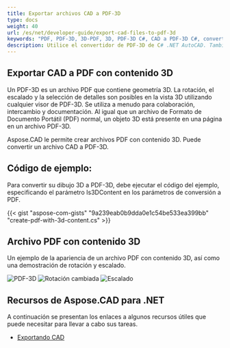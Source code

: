 ```yaml
---
title: Exportar archivos CAD a PDF-3D
type: docs
weight: 40
url: /es/net/developer-guide/export-cad-files-to-pdf-3d
keywords: "PDF, PDF-3D, 3D-PDF, 3D, PDF-3D C#, CAD a PDF-3D C#, convertir AutoCAD, convertir autocad a pdf-3d"
description: Utilice el convertidor de PDF-3D de C# .NET AutoCAD. También puede convertir un modelo 3D a PDF-3D en C# .NET.
---
```


## **Exportar CAD a PDF con contenido 3D**

Un PDF-3D es un archivo PDF que contiene geometría 3D. La rotación, el escalado y la selección de detalles son posibles en la vista 3D utilizando cualquier visor de PDF-3D. Se utiliza a menudo para colaboración, intercambio y documentación. Al igual que un archivo de Formato de Documento Portátil (PDF) normal, un objeto 3D está presente en una página en un archivo PDF-3D.

Aspose.CAD le permite crear archivos PDF con contenido 3D. Puede convertir un archivo CAD a PDF-3D.

## **Código de ejemplo:**

Para convertir su dibujo 3D a PDF-3D, debe ejecutar el código del ejemplo, especificando el parámetro Is3DContent en los parámetros de conversión a PDF.

{{< gist "aspose-com-gists" "9a239eab0b9dda0e1c54be533ea399bb" "create-pdf-with-3d-content.cs" >}}

## **Archivo PDF con contenido 3D**

Un ejemplo de la apariencia de un archivo PDF con contenido 3D, así como una demostración de rotación y escalado.

![PDF-3D](/_assets/guide/pdf-3d/result.png)
![Rotación cambiada](/_assets/guide/pdf-3d/rotate.png)
![Escalado](/_assets/guide/pdf-3d/scaling.png)

## **Recursos de Aspose.CAD para .NET**

A continuación se presentan los enlaces a algunos recursos útiles que puede necesitar para llevar a cabo sus tareas.

- [Exportando CAD](/es/cad/net/exporting-cad/)
